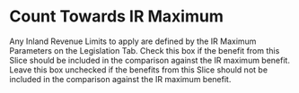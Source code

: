 # Count Towards IR Maximum

Any Inland Revenue Limits to apply are defined by the IR Maximum
Parameters on the Legislation Tab. Check this box if the benefit from
this Slice should be included in the comparison against the IR maximum
benefit. Leave this box unchecked if the benefits from this Slice should
not be included in the comparison against the IR maximum benefit.
